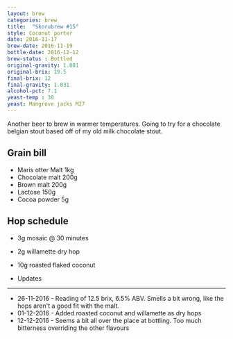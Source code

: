 ```yaml
---
layout: brew
categories: brew
title:  "Skorubrew #15"
style: Coconut porter
date: 2016-11-17
brew-date: 2016-11-19
bottle-date: 2016-12-12
brew-status : Bottled
original-gravity: 1.081
original-brix: 19.5
final-brix: 12
final-gravity: 1.031
alcohol-pct: 7.1
yeast-temp : 30 
yeast: Mangrove jacks M27
---
```


Another beer to brew in warmer temperatures. Going to try for a chocolate belgian stout based off of my old milk chocolate stout.


Grain bill
-----

* Maris otter Malt 1kg
* Chocolate malt 200g
* Brown malt 200g
* Lactose 150g
* Cocoa powder 5g

Hop schedule
--------

* 3g mosaic @ 30 minutes
* 2g willamette dry hop
* 10g roasted flaked coconut

* Updates
-----

* 26-11-2016 - Reading of 12.5 brix, 6.5% ABV. Smells a bit wrong, like the hops aren't a good fit with the malt.
* 01-12-2016 - Added roasted coconut and willamette as dry hops
* 12-12-2016 - Seems a bit all over the place at bottling. Too much bitterness overriding the other flavours